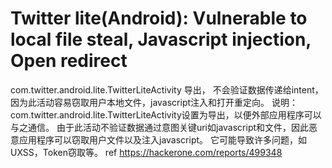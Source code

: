 # Twitter lite(Android): Vulnerable to local file steal, Javascript injection, Open redirect
com.twitter.android.lite.TwitterLiteActivity 导出，
不会验证数据传递给intent，因为此活动容易窃取用户本地文件，javascript注入和打开重定向。
说明：com.twitter.android.lite.TwitterLiteActivity设置为导出，以便外部应用程序可以与之通信。
由于此活动不验证数据通过意图关键uri如javascript和文件，因此恶意应用程序可以窃取用户文件以及注入javascript。
它可能导致许多问题，如UXSS，Token窃取等。
ref https://hackerone.com/reports/499348
